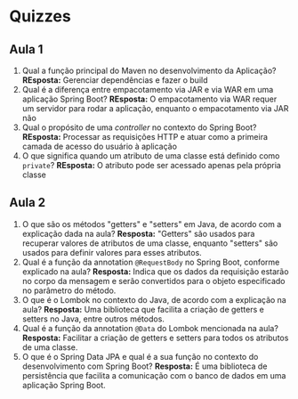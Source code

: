 # Quizzes

## Aula 1

1. Qual a função principal do Maven no desenvolvimento da Aplicação? **REsposta:** Gerenciar dependências e fazer o build
2. Qual é a diferença entre empacotamento via JAR e via WAR em uma aplicação Spring Boot? **REsposta:** O empacotamento via WAR requer um servidor para rodar a aplicação, enquanto o empacotamento via JAR não
3. Qual o propósito de uma *controller* no contexto do Spring Boot? **REsposta:** Processar as requisições HTTP e atuar como a primeira camada de acesso do usuário à aplicação
4. O que significa quando um atributo de uma classe está definido como `private`? **REsposta:** O atributo pode ser acessado apenas pela própria classe

## Aula 2 

1. O que são os métodos "getters" e "setters" em Java, de acordo com a explicação dada na aula? **Resposta:** "Getters" são usados para recuperar valores de atributos de uma classe, enquanto "setters" são usados para definir valores para esses atributos.
2. Qual é a função da annotation `@RequestBody` no Spring Boot, conforme explicado na aula? **Resposta:** Indica que os dados da requisição estarão no corpo da mensagem e serão convertidos para o objeto especificado no parâmetro do método.
3. O que é o Lombok no contexto do Java, de acordo com a explicação na aula? **Resposta:** Uma biblioteca que facilita a criação de getters e setters no Java, entre outros métodos.
4. Qual é a função da annotation `@Data` do Lombok mencionada na aula? **Resposta:** Facilitar a criação de getters e setters para todos os atributos de uma classe.
5. O que é o Spring Data JPA e qual é a sua função no contexto do desenvolvimento com Spring Boot? **Resposta:** É uma biblioteca de persistência que facilita a comunicação com o banco de dados em uma aplicação Spring Boot.
